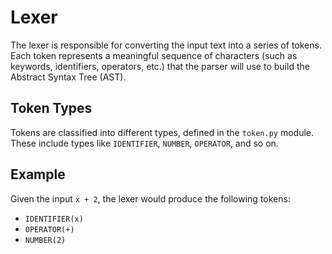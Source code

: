
# Lexer

The lexer is responsible for converting the input text into a series of tokens. Each token represents a meaningful sequence of characters (such as keywords, identifiers, operators, etc.) that the parser will use to build the Abstract Syntax Tree (AST).

## Token Types

Tokens are classified into different types, defined in the `token.py` module. These include types like `IDENTIFIER`, `NUMBER`, `OPERATOR`, and so on.

## Example

Given the input `x + 2`, the lexer would produce the following tokens:
- `IDENTIFIER(x)`
- `OPERATOR(+)`
- `NUMBER(2)`

